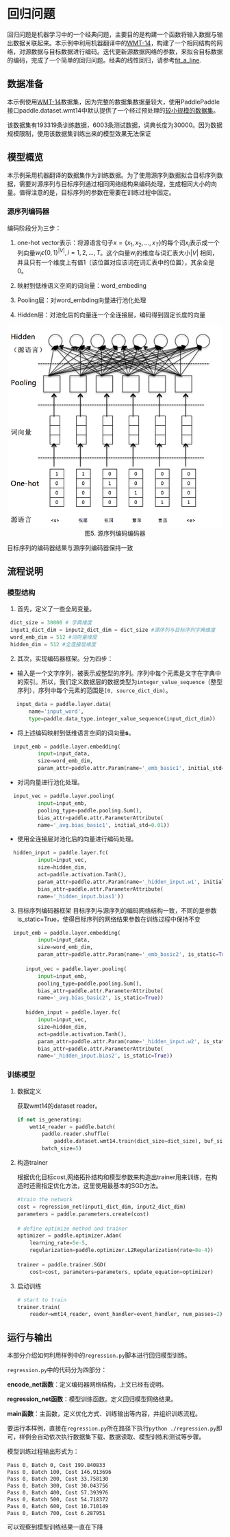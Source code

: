 
# 回归问题

回归问题是机器学习中的一个经典问题，主要目的是构建一个函数将输入数据与输出数据关联起来。本示例中利用机器翻译中的[WMT-14](https://github.com/PaddlePaddle/book/tree/develop/08.machine_translation#数据介绍)，构建了一个相同结构的网络，对源数据与目标数据进行编码。迭代更新源数据网络的参数，来拟合目标数据的编码，完成了一个简单的回归问题。经典的线性回归，请参考[fit_a_line](https://github.com/PaddlePaddle/book/tree/develop/01.fit_a_line).

## 数据准备

本示例使用[WMT-14](http://www-lium.univ-lemans.fr/~schwenk/cslm_joint_paper/)数据集，因为完整的数据集数据量较大，使用PaddlePaddle接口paddle.dataset.wmt14中默认提供了一个经过预处理的[较小规模的数据集](http://paddlepaddle.bj.bcebos.com/demo/wmt_shrinked_data/wmt14.tgz)。

该数据集有193319条训练数据，6003条测试数据，词典长度为30000。因为数据规模限制，使用该数据集训练出来的模型效果无法保证

## 模型概览

本示例采用机器翻译的数据集作为训练数据。为了使用源序列数据拟合目标序列数据，需要对源序列与目标序列通过相同网络结构来编码处理，生成相同大小的向量。值得注意的是，目标序列的参数在需要在训练过程中固定。

### 源序列编码器

编码阶段分为三步：

1. one-hot vector表示：将源语言句子$x=\left \{ x_1,x_2,...,x_T \right \}$的每个词$x_i$表示成一个列向量$w_i\epsilon \left \{ 0,1 \right \}^{\left | V \right |},i=1,2,...,T$。这个向量$w_i$的维度与词汇表大小$\left | V \right |$ 相同，并且只有一个维度上有值1（该位置对应该词在词汇表中的位置），其余全是0。

2. 映射到低维语义空间的词向量：word_embeding

3. Pooling层：对word_embding向量进行池化处理

3. Hidden层：对池化后的向量连一个全连接层，编码得到固定长度的向量

<p align="center">
<img src="image/encode.png" width=500><br/>
图5. 源序列编码编码器
</p>

目标序列的编码器结果与源序列编码器保持一致

## 流程说明

### 模型结构

1. 首先，定义了一些全局变量。

  ```python
   dict_size = 30000 # 字典维度
   input1_dict_dim = input2_dict_dim = dict_size #源序列与目标序列字典维度
   word_emb_dim = 512 #词向量维度
   hidden_dim = 512 #全连接层维度
  ```

2. 其次，实现编码器框架。分为四步：

-  输入是一个文字序列，被表示成整型的序列。序列中每个元素是文字在字典中的索引。所以，我们定义数据层的数据类型为`integer_value_sequence`（整型序列），序列中每个元素的范围是`[0, source_dict_dim)`。

 ```python
    input_data = paddle.layer.data(
        name='input_word',
        type=paddle.data_type.integer_value_sequence(input_dict_dim))
 ```
 -  将上述编码映射到低维语言空间的词向量$\mathbf{s}$。
  ```python
    input_emb = paddle.layer.embedding(
            input=input_data,
            size=word_emb_dim,
            param_attr=paddle.attr.Param(name='_emb_basic1', initial_std=0.02))
  ```

 - 对词向量进行池化处理。

  ```python
    input_vec = paddle.layer.pooling(
            input=input_emb,
            pooling_type=paddle.pooling.Sum(),
            bias_attr=paddle.attr.ParameterAttribute(
            name='_avg.bias_basic1', initial_std=0.01))
  ```

 - 使用全连接层对池化后的向量进行编码处理。

  ```python
    hidden_input = paddle.layer.fc(
            input=input_vec,
            size=hidden_dim,
            act=paddle.activation.Tanh(),
            param_attr=paddle.attr.Param(name='_hidden_input.w1', initial_std=0.03),
            bias_attr=paddle.attr.ParameterAttribute(
            name='_hidden_input.bias1'))
  ```

3. 目标序列编码器框架
目标序列与源序列的编码网络结构一致，不同的是参数is_static=True，使得目标序列的网络结果参数在训练过程中保持不变

  ```python
    input_emb = paddle.layer.embedding(
            input=input_data,
            size=word_emb_dim,
            param_attr=paddle.attr.Param(name='_emb_basic2', is_static=True))

        input_vec = paddle.layer.pooling(
            input=input_emb,
            pooling_type=paddle.pooling.Sum(),
            bias_attr=paddle.attr.ParameterAttribute(
            name='_avg.bias_basic2', is_static=True))

        hidden_input = paddle.layer.fc(
            input=input_vec,
            size=hidden_dim,
            act=paddle.activation.Tanh(),
            param_attr=paddle.attr.Param(name='_hidden_input.w2', is_static=True),
            bias_attr=paddle.attr.ParameterAttribute(
            name='_hidden_input.bias2', is_static=True))
  ```
### 训练模型

1. 数据定义

    获取wmt14的dataset reader。

    ```python
    if not is_generating:
        wmt14_reader = paddle.batch(
            paddle.reader.shuffle(
                paddle.dataset.wmt14.train(dict_size=dict_size), buf_size=8192),
            batch_size=5)
    ```

2. 构造trainer

    根据优化目标cost,网络拓扑结构和模型参数来构造出trainer用来训练，在构造时还需指定优化方法，这里使用最基本的SGD方法。

    ```python
    #train the network
    cost = regression_net(input1_dict_dim, input2_dict_dim)
    parameters = paddle.parameters.create(cost)

    # define optimize method and trainer
    optimizer = paddle.optimizer.Adam(
        learning_rate=5e-5,
        regularization=paddle.optimizer.L2Regularization(rate=8e-4))

    trainer = paddle.trainer.SGD(
        cost=cost, parameters=parameters, update_equation=optimizer)
    ```

3. 启动训练

    ```python
    # start to train
    trainer.train(
        reader=wmt14_reader, event_handler=event_handler, num_passes=2)
    ```

## 运行与输出

本部分介绍如何利用样例中的`regression.py`脚本进行回归模型训练。

`regression.py`中的代码分为四部分：

**encode_net函数**：定义编码器网络结构，上文已经有说明。

**regression_net函数**：模型训练函数。定义回归模型网络结果。

**main函数**：主函数，定义优化方式、训练输出等内容，并组织训练流程。

要运行本样例，直接在`regression.py`所在路径下执行`python ./regression.py`即可，样例会自动依次执行数据集下载、数据读取、模型训练和测试等步骤。

模型训练过程输出形式为：
```
Pass 0, Batch 0, Cost 199.840833
Pass 0, Batch 100, Cost 146.913696
Pass 0, Batch 200, Cost 33.758130
Pass 0, Batch 300, Cost 30.043756
Pass 0, Batch 400, Cost 57.393976
Pass 0, Batch 500, Cost 54.718372
Pass 0, Batch 600, Cost 10.710149
Pass 0, Batch 700, Cost 6.287951
```
可以观察到模型训练结果一直在下降
